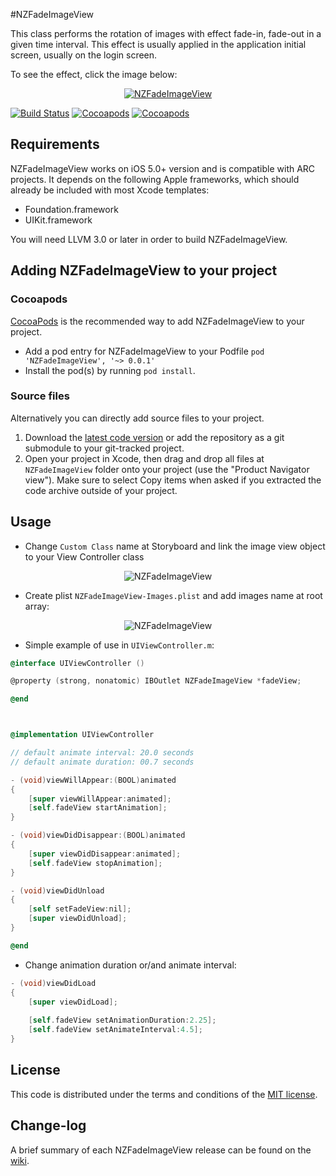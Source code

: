 #NZFadeImageView

This class performs the rotation of images with effect fade-in, fade-out in a given time interval.
This effect is usually applied in the application initial screen, usually on the login screen.

To see the effect, click the image below:

<p align="center">
  <a href="http://youtu.be/n84T4YqJzT8"><img src="http://s30.postimg.org/9pt4mv0cx/NZFade_Image_View.png" alt="NZFadeImageView" title="NZFadeImageView"></a>
</p>

[![Build Status](https://api.travis-ci.org/NZN/NZFadeImageView.png)](https://api.travis-ci.org/NZN/NZFadeImageView.png)
[![Cocoapods](https://cocoapod-badges.herokuapp.com/v/NZFadeImageView/badge.png)](http://beta.cocoapods.org/?q=NZFadeImageView)
[![Cocoapods](https://cocoapod-badges.herokuapp.com/p/NZFadeImageView/badge.png)](http://beta.cocoapods.org/?q=NZFadeImageView)

## Requirements

NZFadeImageView works on iOS 5.0+ version and is compatible with ARC projects. It depends on the following Apple frameworks, which should already be included with most Xcode templates:

* Foundation.framework
* UIKit.framework

You will need LLVM 3.0 or later in order to build NZFadeImageView.

## Adding NZFadeImageView to your project

### Cocoapods

[CocoaPods](http://cocoapods.org) is the recommended way to add NZFadeImageView to your project.

* Add a pod entry for NZFadeImageView to your Podfile `pod 'NZFadeImageView', '~> 0.0.1'`
* Install the pod(s) by running `pod install`.

### Source files

Alternatively you can directly add source files to your project.

1. Download the [latest code version](https://github.com/NZN/NZFadeImageView/archive/master.zip) or add the repository as a git submodule to your git-tracked project.
2. Open your project in Xcode, then drag and drop all files at `NZFadeImageView` folder onto your project (use the "Product Navigator view"). Make sure to select Copy items when asked if you extracted the code archive outside of your project.

## Usage

* Change `Custom Class` name at Storyboard and link the image view object to your View Controller class

<p align="center">
  <img src="http://s9.postimg.org/61wrm1173/NZFade_Image_View.png" alt="NZFadeImageView" title="NZFadeImageView">
</p>

* Create plist `NZFadeImageView-Images.plist` and add images name at root array:

<p align="center">
  <img src="http://s8.postimg.org/ctu43a8z9/NZFade_Image_View.png" alt="NZFadeImageView" title="NZFadeImageView">
</p>

* Simple example of use in `UIViewController.m`:

```objective-c
@interface UIViewController ()

@property (strong, nonatomic) IBOutlet NZFadeImageView *fadeView;

@end



@implementation UIViewController

// default animate interval: 20.0 seconds
// default animate duration: 00.7 seconds

- (void)viewWillAppear:(BOOL)animated
{
    [super viewWillAppear:animated];
    [self.fadeView startAnimation];
}

- (void)viewDidDisappear:(BOOL)animated
{
    [super viewDidDisappear:animated];
    [self.fadeView stopAnimation];
}

- (void)viewDidUnload
{
    [self setFadeView:nil];
    [super viewDidUnload];
}

@end
```

* Change animation duration or/and animate interval:

```objective-c
- (void)viewDidLoad
{
    [super viewDidLoad];
    
    [self.fadeView setAnimationDuration:2.25];
    [self.fadeView setAnimateInterval:4.5];
}
```

## License

This code is distributed under the terms and conditions of the [MIT license](LICENSE).

## Change-log

A brief summary of each NZFadeImageView release can be found on the [wiki](https://github.com/NZN/NZFadeImageView/wiki/Change-log).